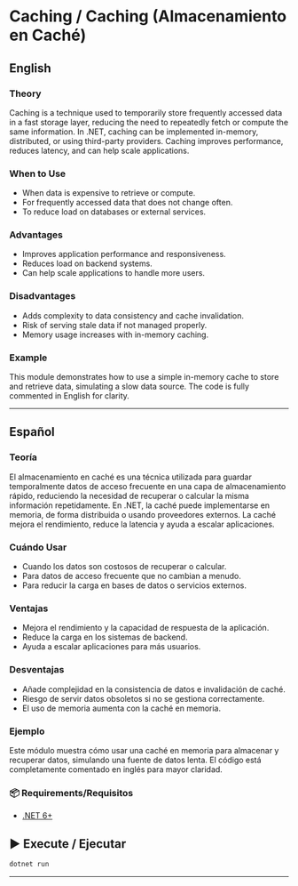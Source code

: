 ﻿# Caching / Caching (Almacenamiento en Caché)

## English

### Theory
Caching is a technique used to temporarily store frequently accessed data in a fast storage layer, reducing the need to repeatedly fetch or compute the same information. In .NET, caching can be implemented in-memory, distributed, or using third-party providers. Caching improves performance, reduces latency, and can help scale applications.

### When to Use
- When data is expensive to retrieve or compute.
- For frequently accessed data that does not change often.
- To reduce load on databases or external services.

### Advantages
- Improves application performance and responsiveness.
- Reduces load on backend systems.
- Can help scale applications to handle more users.

### Disadvantages
- Adds complexity to data consistency and cache invalidation.
- Risk of serving stale data if not managed properly.
- Memory usage increases with in-memory caching.

### Example
This module demonstrates how to use a simple in-memory cache to store and retrieve data, simulating a slow data source. The code is fully commented in English for clarity.

---

## Español

### Teoría
El almacenamiento en caché es una técnica utilizada para guardar temporalmente datos de acceso frecuente en una capa de almacenamiento rápido, reduciendo la necesidad de recuperar o calcular la misma información repetidamente. En .NET, la caché puede implementarse en memoria, de forma distribuida o usando proveedores externos. La caché mejora el rendimiento, reduce la latencia y ayuda a escalar aplicaciones.

### Cuándo Usar
- Cuando los datos son costosos de recuperar o calcular.
- Para datos de acceso frecuente que no cambian a menudo.
- Para reducir la carga en bases de datos o servicios externos.

### Ventajas
- Mejora el rendimiento y la capacidad de respuesta de la aplicación.
- Reduce la carga en los sistemas de backend.
- Ayuda a escalar aplicaciones para más usuarios.

### Desventajas
- Añade complejidad en la consistencia de datos e invalidación de caché.
- Riesgo de servir datos obsoletos si no se gestiona correctamente.
- El uso de memoria aumenta con la caché en memoria.

### Ejemplo
Este módulo muestra cómo usar una caché en memoria para almacenar y recuperar datos, simulando una fuente de datos lenta. El código está completamente comentado en inglés para mayor claridad.

### 📦 Requirements/Requisitos
- [.NET 6+](https://dotnet.microsoft.com/)

## ▶️ Execute / Ejecutar
```bash
dotnet run
```

---